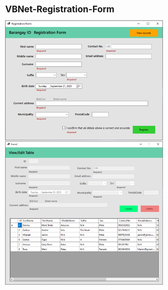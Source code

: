 # VBNet-Registration-Form

<img src="Registration-Form/images/ex1.png">
<img src="Registration-Form/images/ex2.png">